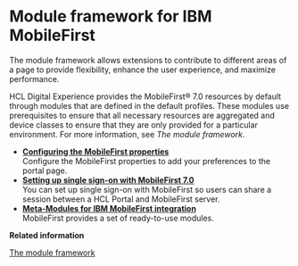 # Module framework for IBM MobileFirst

The module framework allows extensions to contribute to different areas of a page to provide flexibility, enhance the user experience, and maximize performance.

HCL Digital Experience provides the MobileFirst® 7.0 resources by default through modules that are defined in the default profiles. These modules use prerequisites to ensure that all necessary resources are aggregated and device classes to ensure that they are only provided for a particular environment. For more information, see *The module framework*.

-   **[Configuring the MobileFirst properties](../integrate/wl_config_prop.md)**  
Configure the MobileFirst properties to add your preferences to the portal page.
-   **[Setting up single sign-on with MobileFirst 7.0](../integrate/wl_sso_cf07.md)**  
You can set up single sign-on with MobileFirst so users can share a session between a HCL Portal and MobileFirst server.
-   **[Meta-Modules for IBM MobileFirst integration](../integrate/wl_int_metamodules.md)**  
MobileFirst provides a set of ready-to-use modules.


**Related information**  


[The module framework](../dev-theme/themeopt_module.md)

